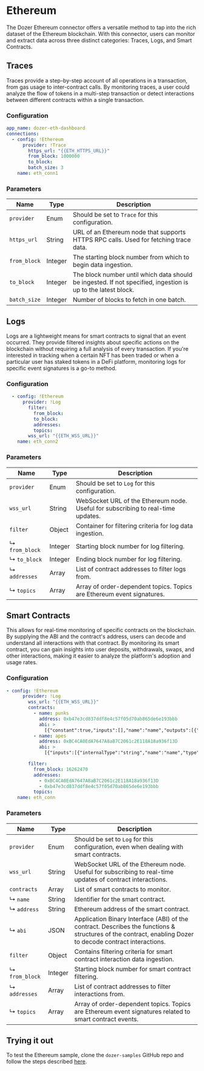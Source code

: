 # Ethereum

The Dozer Ethereum connector offers a versatile method to tap into the rich dataset of the Ethereum blockchain. With this connector, users can monitor and extract data across three distinct categories: Traces, Logs, and Smart Contracts.

## Traces 
Traces provide a step-by-step account of all operations in a transaction, from gas usage to inter-contract calls. By monitoring traces, a user could analyze the flow of tokens in a multi-step transaction or detect interactions between different contracts within a single transaction.

### Configuration
```yaml
app_name: dozer-eth-dashboard
connections:
  - config: !Ethereum
      provider: !Trace
        https_url: "{{ETH_HTTPS_URL}}"
        from_block: 1000000
        to_block:
        batch_size: 3
    name: eth_conn1
```
### Parameters

| Name           | Type    | Description                                                                                                                                                              |
|----------------|---------|--------------------------------------------------------------------------------------------------------------------------------------------------------------------------|
| `provider`     | Enum    | Should be set to `Trace` for this configuration.                                                                                                                                                       |
| `https_url`    | String  | URL of an Ethereum node that supports HTTPS RPC calls. Used for fetching trace data.                                                                                      |
| `from_block`   | Integer | The starting block number from which to begin data ingestion.                                                                                                            |
| `to_block`     | Integer | The block number until which data should be ingested. If not specified, ingestion is up to the latest block.                                                             |
| `batch_size`   | Integer | Number of blocks to fetch in one batch.                                                                                                                                  |


## Logs
Logs are a lightweight means for smart contracts to signal that an event occurred. They provide filtered insights about specific actions on the blockchain without requiring a full analysis of every transaction. If you're interested in tracking when a certain NFT has been traded or when a particular user has staked tokens in a DeFi platform, monitoring logs for specific event signatures is a go-to method.

### Configuration
```yaml
  - config: !Ethereum
      provider: !Log
        filter:
          from_block:
          to_block:
          addresses:
          topics:
        wss_url: "{{ETH_WSS_URL}}"
    name: eth_conn2
```

### Parameters
| Name       | Type    | Description                                                                                                                                                              |
|-----------------|---------|--------------------------------------------------------------------------------------------------------------------------------------------------------------------------|
| `provider`      | Enum    | Should be set to `Log` for this configuration.                                                                                                                                                       |
| `wss_url`       | String  | WebSocket URL of the Ethereum node. Useful for subscribing to real-time updates.                                                                                          |
| `filter`        | Object  | Container for filtering criteria for log data ingestion.                                                                                                                 |
| ↳ `from_block`  | Integer | Starting block number for log filtering.                                                                                                                                  |
| ↳ `to_block`    | Integer | Ending block number for log filtering.                                                                                                                                    |
| ↳ `addresses`   | Array   | List of contract addresses to filter logs from.                                                                                                                           |
| ↳ `topics`      | Array   | Array of order-dependent topics. Topics are Ethereum event signatures.                                                                                                     |


## Smart Contracts
This allows for real-time monitoring of specific contracts on the blockchain. By supplying the ABI and the contract's address, users can decode and understand all interactions with that contract. By monitoring its smart contract, you can gain insights into user deposits, withdrawals, swaps, and other interactions, making it easier to analyze the platform's adoption and usage rates.

### Configuration
```yaml
- config: !Ethereum
      provider: !Log
        wss_url: "{{ETH_WSS_URL}}"
        contracts:
          - name: punks
            address: 0xb47e3cd837ddf8e4c57f05d70ab865de6e193bbb
            abi: >
              [{"constant":true,"inputs":[],"name":"name","outputs":[{"name":"","type":"string"}],"payable":false,"type":"function"},{"constant":true,"inputs":[{"name":"","type":"uint256"}],"name":"punksOfferedForSale","outputs":[{"name":"isForSale","type":"bool"},{"name":"punkIndex","type":"uint256"},{"name":"seller","type":"address"},{"name":"minValue","type":"uint256"},{"name":"onlySellTo","type":"address"}],"payable":false,"type":"function"},{"constant":false,"inputs":[{"name":"punkIndex","type":"uint256"}],"name":"enterBidForPunk","outputs":[],"payable":true,"type":"function"},{"constant":true,"inputs":[],"name":"totalSupply","outputs":[{"name":"","type":"uint256"}],"payable":false,"type":"function"},{"constant":false,"inputs":[{"name":"punkIndex","type":"uint256"},{"name":"minPrice","type":"uint256"}],"name":"acceptBidForPunk","outputs":[],"payable":false,"type":"function"},{"constant":true,"inputs":[],"name":"decimals","outputs":[{"name":"","type":"uint8"}],"payable":false,"type":"function"},{"constant":false,"inputs":[{"name":"addresses","type":"address[]"},{"name":"indices","type":"uint256[]"}],"name":"setInitialOwners","outputs":[],"payable":false,"type":"function"},{"constant":false,"inputs":[],"name":"withdraw","outputs":[],"payable":false,"type":"function"},{"constant":true,"inputs":[],"name":"imageHash","outputs":[{"name":"","type":"string"}],"payable":false,"type":"function"},{"constant":true,"inputs":[],"name":"nextPunkIndexToAssign","outputs":[{"name":"","type":"uint256"}],"payable":false,"type":"function"},{"constant":true,"inputs":[{"name":"","type":"uint256"}],"name":"punkIndexToAddress","outputs":[{"name":"","type":"address"}],"payable":false,"type":"function"},{"constant":true,"inputs":[],"name":"standard","outputs":[{"name":"","type":"string"}],"payable":false,"type":"function"},{"constant":true,"inputs":[{"name":"","type":"uint256"}],"name":"punkBids","outputs":[{"name":"hasBid","type":"bool"},{"name":"punkIndex","type":"uint256"},{"name":"bidder","type":"address"},{"name":"value","type":"uint256"}],"payable":false,"type":"function"},{"constant":true,"inputs":[{"name":"","type":"address"}],"name":"balanceOf","outputs":[{"name":"","type":"uint256"}],"payable":false,"type":"function"},{"constant":false,"inputs":[],"name":"allInitialOwnersAssigned","outputs":[],"payable":false,"type":"function"},{"constant":true,"inputs":[],"name":"allPunksAssigned","outputs":[{"name":"","type":"bool"}],"payable":false,"type":"function"},{"constant":false,"inputs":[{"name":"punkIndex","type":"uint256"}],"name":"buyPunk","outputs":[],"payable":true,"type":"function"},{"constant":false,"inputs":[{"name":"to","type":"address"},{"name":"punkIndex","type":"uint256"}],"name":"transferPunk","outputs":[],"payable":false,"type":"function"},{"constant":true,"inputs":[],"name":"symbol","outputs":[{"name":"","type":"string"}],"payable":false,"type":"function"},{"constant":false,"inputs":[{"name":"punkIndex","type":"uint256"}],"name":"withdrawBidForPunk","outputs":[],"payable":false,"type":"function"},{"constant":false,"inputs":[{"name":"to","type":"address"},{"name":"punkIndex","type":"uint256"}],"name":"setInitialOwner","outputs":[],"payable":false,"type":"function"},{"constant":false,"inputs":[{"name":"punkIndex","type":"uint256"},{"name":"minSalePriceInWei","type":"uint256"},{"name":"toAddress","type":"address"}],"name":"offerPunkForSaleToAddress","outputs":[],"payable":false,"type":"function"},{"constant":true,"inputs":[],"name":"punksRemainingToAssign","outputs":[{"name":"","type":"uint256"}],"payable":false,"type":"function"},{"constant":false,"inputs":[{"name":"punkIndex","type":"uint256"},{"name":"minSalePriceInWei","type":"uint256"}],"name":"offerPunkForSale","outputs":[],"payable":false,"type":"function"},{"constant":false,"inputs":[{"name":"punkIndex","type":"uint256"}],"name":"getPunk","outputs":[],"payable":false,"type":"function"},{"constant":true,"inputs":[{"name":"","type":"address"}],"name":"pendingWithdrawals","outputs":[{"name":"","type":"uint256"}],"payable":false,"type":"function"},{"constant":false,"inputs":[{"name":"punkIndex","type":"uint256"}],"name":"punkNoLongerForSale","outputs":[],"payable":false,"type":"function"},{"inputs":[],"payable":true,"type":"constructor"},{"anonymous":false,"inputs":[{"indexed":true,"name":"to","type":"address"},{"indexed":false,"name":"punkIndex","type":"uint256"}],"name":"Assign","type":"event"},{"anonymous":false,"inputs":[{"indexed":true,"name":"from","type":"address"},{"indexed":true,"name":"to","type":"address"},{"indexed":false,"name":"value","type":"uint256"}],"name":"Transfer","type":"event"},{"anonymous":false,"inputs":[{"indexed":true,"name":"from","type":"address"},{"indexed":true,"name":"to","type":"address"},{"indexed":false,"name":"punkIndex","type":"uint256"}],"name":"PunkTransfer","type":"event"},{"anonymous":false,"inputs":[{"indexed":true,"name":"punkIndex","type":"uint256"},{"indexed":false,"name":"minValue","type":"uint256"},{"indexed":true,"name":"toAddress","type":"address"}],"name":"PunkOffered","type":"event"},{"anonymous":false,"inputs":[{"indexed":true,"name":"punkIndex","type":    "uint256"},{"indexed":false,"name":"value","type":"uint256"},{"indexed":true,"name":"fromAddress","type":"address"}],"name":"PunkBidEntered","type":"event"},{"anonymous":false,"inputs":[{"indexed":true,"name":"punkIndex","type":"uint256"},{"indexed":false,"name":"value","type":"uint256"},{"indexed":true,"name":"fromAddress","type":"address"}],"name":"PunkBidWithdrawn","type":"event"},{"anonymous":false,"inputs":[{"indexed":true,"name":"punkIndex","type":"uint256"},{"indexed":false,"name":"value","type":"uint256"},{"indexed":true,"name":"fromAddress","type":"address"},{"indexed":true,"name":"toAddress","type":"address"}],"name":"PunkBought","type":"event"},{"anonymous":false,"inputs":[{"indexed":true,"name":"punkIndex","type":"uint256"}],"name":"PunkNoLongerForSale","type":"event"}]
          - name: apes
            address: 0xBC4CA0EdA7647A8aB7C2061c2E118A18a936f13D
            abi: >
              [{"inputs":[{"internalType":"string","name":"name","type":"string"},{"internalType":"string","name":"symbol","type":"string"},{"internalType":"uint256","name":"maxNftSupply","type":"uint256"},{"internalType":"uint256","name":"saleStart","type":"uint256"}],"stateMutability":"nonpayable","type":"constructor"},{"anonymous":false,"inputs":[{"indexed":true,"internalType":"address","name":"owner","type":"address"},{"indexed":true,"internalType":"address","name":"approved","type":"address"},{"indexed":true,"internalType":"uint256","name":"tokenId","type":"uint256"}],"name":"Approval","type":"event"},{"anonymous":false,"inputs":[{"indexed":true,"internalType":"address","name":"owner","type":"address"},{"indexed":true,"internalType":"address","name":"operator","type":"address"},{"indexed":false,"internalType":"bool","name":"approved","type":"bool"}],"name":"ApprovalForAll","type":"event"},{"anonymous":false,"inputs":[{"indexed":true,"internalType":"address","name":"previousOwner","type":"address"},{"indexed":true,"internalType":"address","name":"newOwner","type":"address"}],"name":"OwnershipTransferred","type":"event"},{"anonymous":false,"inputs":[{"indexed":true,"internalType":"address","name":"from","type":"address"},{"indexed":true,"internalType":"address","name":"to","type":"address"},{"indexed":true,"internalType":"uint256","name":"tokenId","type":"uint256"}],"name":"Transfer","type":"event"},{"inputs":[],"name":"BAYC_PROVENANCE","outputs":[{"internalType":"string","name":"","type":"string"}],"stateMutability":"view","type":"function"},{"inputs":[],"name":"MAX_APES","outputs":[{"internalType":"uint256","name":"","type":"uint256"}],"stateMutability":"view","type":"function"},{"inputs":[],"name":"REVEAL_TIMESTAMP","outputs":[{"internalType":"uint256","name":"","type":"uint256"}],"stateMutability":"view","type":"function"},{"inputs":[],"name":"apePrice","outputs":[{"internalType":"uint256","name":"","type":"uint256"}],"stateMutability":"view","type":"function"},{"inputs":[{"internalType":"address","name":"to","type":"address"},{"internalType":"uint256","name":"tokenId","type":"uint256"}],"name":"approve","outputs":[],"stateMutability":"nonpayable","type":"function"},{"inputs":[{"internalType":"address","name":"owner","type":"address"}],"name":"balanceOf","outputs":[{"internalType":"uint256","name":"","type":"uint256"}],"stateMutability":"view","type":"function"},{"inputs":[],"name":"baseURI","outputs":[{"internalType":"string","name":"","type":"string"}],"stateMutability":"view","type":"function"},{"inputs":[],"name":"emergencySetStartingIndexBlock","outputs":[],"stateMutability":"nonpayable","type":"function"},{"inputs":[],"name":"flipSaleState","outputs":[],"stateMutability":"nonpayable","type":"function"},{"inputs":[{"internalType":"uint256","name":"tokenId","type":"uint256"}],"name":"getApproved","outputs":[{"internalType":"address","name":"","type":"address"}],"stateMutability":"view","type":"function"},{"inputs":[{"internalType":"address","name":"owner","type":"address"},{"internalType":"address","name":"operator","type":"address"}],"name":"isApprovedForAll","outputs":[{"internalType":"bool","name":"","type":"bool"}],"stateMutability":"view","type":"function"},{"inputs":[],"name":"maxApePurchase","outputs":[{"internalType":"uint256","name":"","type":"uint256"}],"stateMutability":"view","type":"function"},{"inputs":[{"internalType":"uint256","name":"numberOfTokens","type":"uint256"}],"name":"mintApe","outputs":[],"stateMutability":"payable","type":"function"},{"inputs":[],"name":"name","outputs":[{"internalType":"string","name":"","type":"string"}],"stateMutability":"view","type":"function"},{"inputs":[],"name":"owner","outputs":[{"internalType":"address","name":"","type":"address"}],"stateMutability":"view","type":"function"},{"inputs":[{"internalType":"uint256","name":"tokenId","type":"uint256"}],"name":"ownerOf","outputs":[{"internalType":"address","name":"","type":"address"}],"stateMutability":"view","type":"function"},{"inputs":[],"name":"renounceOwnership","outputs":[],"stateMutability":"nonpayable","type":"function"},{"inputs":[],"name":"reserveApes","outputs":[],"stateMutability":"nonpayable","type":"function"},{"inputs":[{"internalType":"address","name":"from","type":"address"},{"internalType":"address","name":"to","type":"address"},{"internalType":"uint256","name":"tokenId","type":"uint256"}],"name":"safeTransferFrom","outputs":[],"stateMutability":"nonpayable","type":"function"},{"inputs":[{"internalType":"address","name":"from","type":"address"},{"internalType":"address","name":"to","type":"address"},{"internalType":"uint256","name":"tokenId","type":"uint256"},{"internalType":"bytes","name":"_data","type":"bytes"}],"name":"safeTransferFrom","outputs":[],"stateMutability":"nonpayable","type":"function"},{"inputs":[],"name":"saleIsActive","outputs":[{"internalType":"bool","name":"","type":"bool"}],"stateMutability":"view","type":"function"},{"inputs":[{"internalType":"address","name":"operator","type":"address"},{"internalType":"bool","name":"approved","type":"bool"}],"name":"setApprovalForAll","outputs":[],"stateMutability":"nonpayable","type":"function"},{"inputs":[{"internalType":"string","name":"baseURI","type":"string"}],"name":"setBaseURI","outputs":[],"stateMutability":"nonpayable","type":"function"},{"inputs":[{"internalType":"string","name":"provenanceHash","type":"string"}],"name":"setProvenanceHash","outputs":[],"stateMutability":"nonpayable","type":"function"},{"inputs":[{"internalType":"uint256","name":"revealTimeStamp","type":"uint256"}],"name":"setRevealTimestamp","outputs":[],"stateMutability":"nonpayable","type":"function"},{"inputs":[],"name":"setStartingIndex","outputs":[],"stateMutability":"nonpayable","type":"function"},{"inputs":[],"name":"startingIndex","outputs":[{"internalType":"uint256","name":"","type":"uint256"}],"stateMutability":"view","type":"function"},{"inputs":[],"name":"startingIndexBlock","outputs":[{"internalType":"uint256","name":"","type":"uint256"}],"stateMutability":"view","type":"function"},{"inputs":[{"internalType":"bytes4","name":"interfaceId","type":"bytes4"}],"name":"supportsInterface","outputs":[{"internalType":"bool","name":"","type":"bool"}],"stateMutability":"view","type":"function"},{"inputs":[],"name":"symbol","outputs":[{"internalType":"string","name":"","type":"string"}],"stateMutability":"view","type":"function"},{"inputs":[{"internalType":"uint256","name":"index","type":"uint256"}],"name":"tokenByIndex","outputs":[{"internalType":"uint256","name":"","type":"uint256"}],"stateMutability":"view","type":"function"},{"inputs":[{"internalType":"address","name":"owner","type":"address"},{"internalType":"uint256","name":"index","type":"uint256"}],"name":"tokenOfOwnerByIndex","outputs":[{"internalType":"uint256","name":"","type":"uint256"}],"stateMutability":"view","type":"function"},{"inputs":[{"internalType":"uint256","name":"tokenId","type":"uint256"}],"name":"tokenURI","outputs":[{"internalType":"string","name":"","type":"string"}],"stateMutability":"view","type":"function"},{"inputs":[],"name":"totalSupply","outputs":[{"internalType":"uint256","name":"","type":"uint256"}],"stateMutability":"view","type":"function"},{"inputs":[{"internalType":"address","name":"from","type":"address"},{"internalType":"address","name":"to","type":"address"},{"internalType":"uint256","name":"tokenId","type":"uint256"}],"name":"transferFrom","outputs":[],"stateMutability":"nonpayable","type":"function"},{"inputs":[{"internalType":"address","name":"newOwner","type":"address"}],"name":"transferOwnership","outputs":[],"stateMutability":"nonpayable","type":"function"},{"inputs":[],"name":"withdraw","outputs":[],"stateMutability":"nonpayable","type":"function"}]

        filter:
          from_block: 16262470
          addresses:
            - 0xBC4CA0EdA7647A8aB7C2061c2E118A18a936f13D
            - 0xb47e3cd837ddf8e4c57f05d70ab865de6e193bbb
          topics:
    name: eth_conn
```

### Parameters

| Name           | Type    | Description                                                                                                                                                              |
|---------------------|---------|--------------------------------------------------------------------------------------------------------------------------------------------------------------------------|
| `provider`          | Enum    | Should be set to `Log` for this configuration, even when dealing with smart contracts.                                                                                                     |
| `wss_url`           | String  | WebSocket URL of the Ethereum node. Useful for subscribing to real-time updates of contract interactions.                                                                 |
| `contracts`         | Array   | List of smart contracts to monitor.                                                                                                                                      |
| ↳ `name`            | String  | Identifier for the smart contract.                                                                                                                                         |
| ↳ `address`         | String  | Ethereum address of the smart contract.                                                                                                                                    |
| ↳ `abi`             | JSON    | Application Binary Interface (ABI) of the contract. Describes the functions & structures of the contract, enabling Dozer to decode contract interactions.                     |
| `filter`            | Object  | Contains filtering criteria for smart contract interaction data ingestion.                                                                                                |
| ↳ `from_block`      | Integer | Starting block number for smart contract filtering.                                                                                                                      |
| ↳ `addresses`       | Array   | List of contract addresses to filter interactions from.                                                                                                                  |
| ↳ `topics`          | Array   | Array of order-dependent topics. Topics are Ethereum event signatures related to smart contract events.                                                                   |


## Trying it out
To test the Ethereum sample, clone the `dozer-samples` GitHub repo and follow the steps described [here](https://github.com/getdozer/dozer-samples/tree/main/connectors/ethereum).
